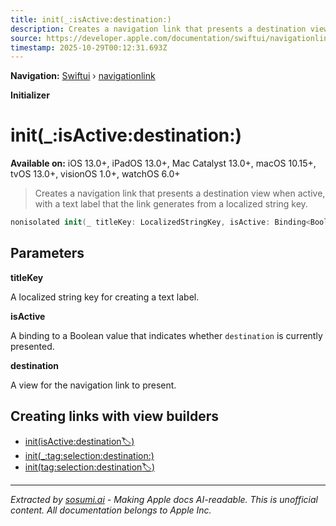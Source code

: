 ```yaml
---
title: init(_:isActive:destination:)
description: Creates a navigation link that presents a destination view when active, with a text label that the link generates from a localized string key.
source: https://developer.apple.com/documentation/swiftui/navigationlink/init(_:isactive:destination:)
timestamp: 2025-10-29T00:12:31.693Z
---
```


**Navigation:** [Swiftui](/documentation/swiftui) › [navigationlink](/documentation/swiftui/navigationlink)

**Initializer**

# init(_:isActive:destination:)

**Available on:** iOS 13.0+, iPadOS 13.0+, Mac Catalyst 13.0+, macOS 10.15+, tvOS 13.0+, visionOS 1.0+, watchOS 6.0+

> Creates a navigation link that presents a destination view when active, with a text label that the link generates from a localized string key.

```swift
nonisolated init(_ titleKey: LocalizedStringKey, isActive: Binding<Bool>, @ViewBuilder destination: () -> Destination)
```

## Parameters

**titleKey**

A localized string key for creating a text label.



**isActive**

A binding to a Boolean value that indicates whether `destination` is currently presented.



**destination**

A view for the navigation link to present.



## Creating links with view builders

- [init(isActive:destination:label:)](/documentation/swiftui/navigationlink/init(isactive:destination:label:))
- [init(_:tag:selection:destination:)](/documentation/swiftui/navigationlink/init(_:tag:selection:destination:))
- [init(tag:selection:destination:label:)](/documentation/swiftui/navigationlink/init(tag:selection:destination:label:))

---

*Extracted by [sosumi.ai](https://sosumi.ai) - Making Apple docs AI-readable.*
*This is unofficial content. All documentation belongs to Apple Inc.*
